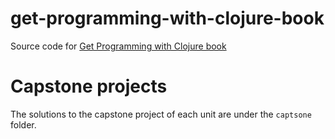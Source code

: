 # get-programming-with-clojure-book
Source code for [Get Programming with Clojure book](https://www.manning.com/books/get-programming-with-clojure)


# Capstone projects
The solutions to the capstone project of each unit are under the `captsone` folder.
